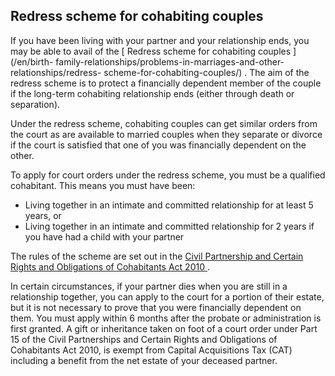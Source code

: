 ##  Redress scheme for cohabiting couples

If you have been living with your partner and your relationship ends, you may
be able to avail of the [ Redress scheme for cohabiting couples ](/en/birth-
family-relationships/problems-in-marriages-and-other-relationships/redress-
scheme-for-cohabiting-couples/) . The aim of the redress scheme is to protect
a financially dependent member of the couple if the long-term cohabiting
relationship ends (either through death or separation).

Under the redress scheme, cohabiting couples can get similar orders from the
court as are available to married couples when they separate or divorce if the
court is satisfied that one of you was financially dependent on the other.

To apply for court orders under the redress scheme, you must be a qualified
cohabitant. This means you must have been:

  * Living together in an intimate and committed relationship for at least 5 years, or 
  * Living together in an intimate and committed relationship for 2 years if you have had a child with your partner 

The rules of the scheme are set out in the [ Civil Partnership and Certain
Rights and Obligations of Cohabitants Act 2010
](https://www.lawreform.ie/_fileupload/RevisedActs/WithAnnotations/HTML/en_act_2010_0024.htm)
.

In certain circumstances, if your partner dies when you are still in a
relationship together, you can apply to the court for a portion of their
estate, but it is not necessary to prove that you were financially dependent
on them. You must apply within 6 months after the probate or administration is
first granted. A gift or inheritance taken on foot of a court order under Part
15 of the Civil Partnerships and Certain Rights and Obligations of Cohabitants
Act 2010, is exempt from Capital Acquisitions Tax (CAT) including a benefit
from the net estate of your deceased partner.
